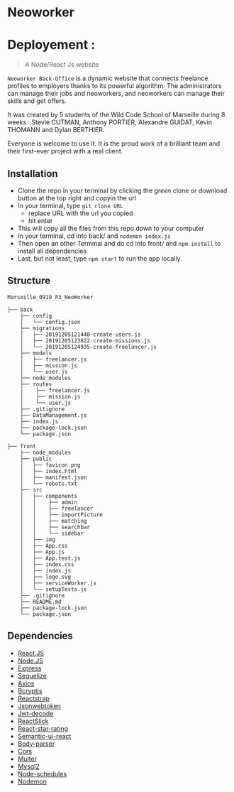 
# Neoworker

# Deployement : 

> A Node/React Js website

`Neoworker Back-Office` is a dynamic website that connects freelance profiles to employers thanks to its powerful algorithm. The administrators can manage their jobs and neoworkers, and neoworkers can manage their skills and get offers.

It was created by 5 students of the Wild Code School of Marseille during 8 weeks : Stevie CUTMAN, Anthony PORTIER, Alexandre GUIDAT, Kevin THOMANN and Dylan BERTHIER.

Everyone is welcome to use it. It is the proud work of a brilliant team and their first-ever project with a real client.

## Installation
- Clone the repo in your terminal by clicking the _green_ clone or download button at the top right and copyin the url
- In your terminal, type ```git clone URL```
  - replace URL with the url you copied
  - hit enter
- This will copy all the files from this repo down to your computer
- In your terminal, cd into back/ and ```nodemon index.js```
- Then open an other Terminal and do cd into front/ and ```npm install``` to install all dependencies
- Last, but not least, type ```npm start``` to run the app locally.

## Structure
```
Marseille_0919_P3_NeoWorker

├── back 
    ├── config
    │   └── config.json
    ├── migrations
    │   ├── 20191205121448-create-users.js
    │   ├── 20191205123822-create-missions.js
    │   └── 20191205124935-create-freelancer.js
    ├── models
    │   ├── freelancer.js
    │   ├── mission.js
    │   └── user.js
    ├── node_modules
    ├── routes
    │    ├── freelancer.js
    │    ├── mission.js
    │    └── user.js
    ├── .gitignore
    ├── DataManagement.js
    ├── index.js  
    ├── package-lock.json
    └── package.json

├── front 
    ├── node_modules
    ├── public
    │   ├── favicon.png
    │   ├── index.html
    │   ├── manifest.json
    │   └── robots.txt
    ├── src
    │   ├── components
    │   │    ├── admin
    │   │    ├── freelancer
    │   │    ├── importPicture
    │   │    ├── matching
    │   │    ├── searchbar
    │   │    └── sidebar
    │   ├── img
    │   ├── App.css
    │   ├── App.js
    │   ├── App.test.js
    │   ├── index.css
    │   ├── index.js
    │   ├── logo.svg
    │   ├── serviceWorker.js
    │   └── setupTests.js
    ├── .gitignore
    ├── README.md
    ├── package-lock.json
    └── package.json
```
## Dependencies
- [React.JS](https://reactjs.org/)
- [Node.JS](https://nodejs.org/)
- [Express](https://expressjs.com/fr/)
- [Sequelize](https://sequelize.org/)
- [Axios](https://www.npmjs.com/package/axios)
- [Bcryptjs](https://www.npmjs.com/package/bcrypt)
- [Reactstrap](https://www.npmjs.com/package/reactstrap)
- [Jsonwebtoken](https://www.npmjs.com/package/jsonwebtoken)
- [Jwt-decode](https://www.npmjs.com/package/jwt-decode)
- [ReactSlick](https://www.npmjs.com/package/react-slick)
- [React-star-rating](https://www.npmjs.com/package/react-star-ratings)
- [Semantic-ui-react](https://www.npmjs.com/package/semantic-ui)
- [Body-parser](https://www.npmjs.com/package/body-parser)
- [Cors](https://www.npmjs.com/package/cors)
- [Multer](https://www.npmjs.com/package/multer)
- [Mysql2](https://www.npmjs.com/package/mysql2)
- [Node-schedules](https://www.npmjs.com/package/node-schedule)
- [Nodemon](https://www.npmjs.com/package/nodemon)
